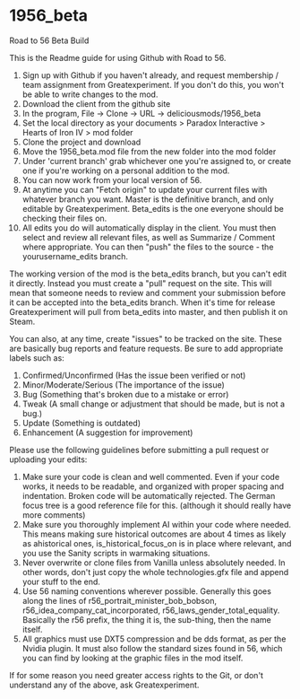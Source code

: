 # 1956_beta
Road to 56 Beta Build

This is the Readme guide for using Github with Road to 56. 

1. Sign up with Github if you haven't already, and request membership / team assignment from Greatexperiment. If you don't do this, you won't be able to write changes to the mod.
2. Download the client from the github site
3. In the program, File -> Clone -> URL -> deliciousmods/1956_beta
4. Set the local directory as your documents > Paradox Interactive > Hearts of Iron IV > mod folder
5. Clone the project and download
6. Move the 1956_beta.mod file from the new folder into the mod folder
7. Under 'current branch' grab whichever one you're assigned to, or create one if you're working on a personal addition to the mod.
9. You can now work from your local version of 56.
10. At anytime you can "Fetch origin" to update your current files with whatever branch you want. Master is the definitive branch, and only editable by Greatexperiment. Beta_edits is the one everyone should be checking their files on.
11. All edits you do will automatically display in the client. You must then select and review all relevant files,
as well as Summarize / Comment where appropriate. You can then "push" the files to the source - the yourusername_edits branch.

The working version of the mod is the beta_edits branch, but you can't edit it directly. Instead you must create a "pull" request on the site. This will mean that someone needs to review and comment your submission before it can be accepted into the beta_edits branch. When it's time for release Greatexperiment will pull from beta_edits into master, and then publish it on Steam. 

You can also, at any time, create "issues" to be tracked on the site. These are basically bug reports and feature requests. 
Be sure to add appropriate labels such as:
1. Confirmed/Unconfirmed (Has the issue been verified or not)
2. Minor/Moderate/Serious (The importance of the issue)
3. Bug (Something that's broken due to a mistake or error)
4. Tweak (A small change or adjustment that should be made, but is not a bug.)
5. Update (Something is outdated)
6. Enhancement (A suggestion for improvement)
 
Please use the following guidelines before submitting a pull request or uploading your edits:
1. Make sure your code is clean and well commented. Even if your code works, it needs to be readable, and organized with proper spacing and indentation. Broken code will be automatically rejected. The German focus tree is a good reference file for this. (although it should really have more comments)
2. Make sure you thoroughly implement AI within your code where needed. This means making sure historical outcomes are about 4 times as likely as ahistorical ones, is_historical_focus_on is in place where relevant, and you use the Sanity scripts in warmaking situations.
3. Never overwrite or clone files from Vanilla unless absolutely needed. In other words, don't just copy the whole technologies.gfx file and append your stuff to the end.
4. Use 56 naming conventions wherever possible. Generally this goes along the lines of r56_portrait_minister_bob_bobson, r56_idea_company_cat_incorporated, r56_laws_gender_total_equality. Basically the r56 prefix, the thing it is, the sub-thing, then the name itself.
5. All graphics must use DXT5 compression and be dds format, as per the Nvidia plugin. It must also follow the standard sizes found in 56, which you can find by looking at the graphic files in the mod itself.

If for some reason you need greater access rights to the Git, or don't understand any of the above, ask Greatexperiment.
